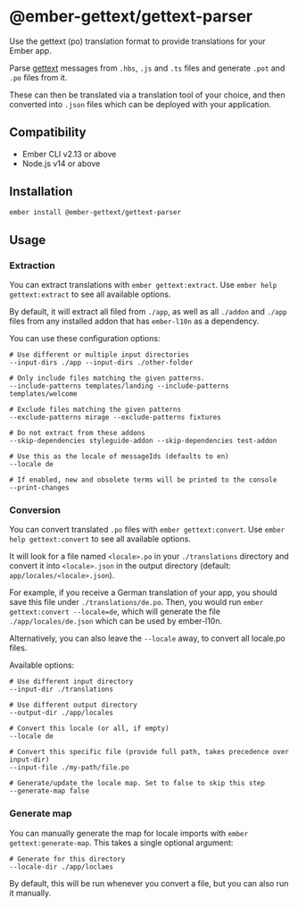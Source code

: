 # @ember-gettext/gettext-parser

Use the gettext (po) translation format to provide translations for your Ember app.

Parse [gettext](https://www.gnu.org/software/gettext/) messages from `.hbs`, `.js` and `.ts` files and generate `.pot` and `.po` files from it.

These can then be translated via a translation tool of your choice, and then converted into `.json` files which can be deployed with your application.

## Compatibility

- Ember CLI v2.13 or above
- Node.js v14 or above

## Installation

```sh
ember install @ember-gettext/gettext-parser
```

## Usage

### Extraction

You can extract translations with `ember gettext:extract`. Use `ember help gettext:extract` to see all available options.

By default, it will extract all filed from `./app`, as well as all `./addon` and `./app` files from any installed addon that has `ember-l10n` as a dependency.

You can use these configuration options:

```
# Use different or multiple input directories
--input-dirs ./app --input-dirs ./other-folder

# Only include files matching the given patterns.
--include-patterns templates/landing --include-patterns templates/welcome

# Exclude files matching the given patterns
--exclude-patterns mirage --exclude-patterns fixtures

# Do not extract from these addons
--skip-dependencies styleguide-addon --skip-dependencies test-addon

# Use this as the locale of messageIds (defaults to en)
--locale de

# If enabled, new and obsolete terms will be printed to the console
--print-changes
```

### Conversion

You can convert translated `.po` files with `ember gettext:convert`. Use `ember help gettext:convert` to see all available options.

It will look for a file named `<locale>.po` in your `./translations` directory and convert it into `<locale>.json` in the output directory (default: `app/locales/<locale>.json`).

For example, if you receive a German translation of your app, you should save this file under `./translations/de.po`. Then, you would run `ember gettext:convert --locale=de`, which will generate the file `./app/locales/de.json` which can be used by ember-l10n.

Alternatively, you can also leave the `--locale` away, to convert all locale.po files.

Available options:

```
# Use different input directory
--input-dir ./translations

# Use different output directory
--output-dir ./app/locales

# Convert this locale (or all, if empty)
--locale de

# Convert this specific file (provide full path, takes precedence over input-dir)
--input-file ./my-path/file.po

# Generate/update the locale map. Set to false to skip this step
--generate-map false
```

### Generate map

You can manually generate the map for locale imports with `ember gettext:generate-map`. This takes a single optional argument:

```
# Generate for this directory
--locale-dir ./app/loclaes
```

By default, this will be run whenever you convert a file, but you can also run it manually.
